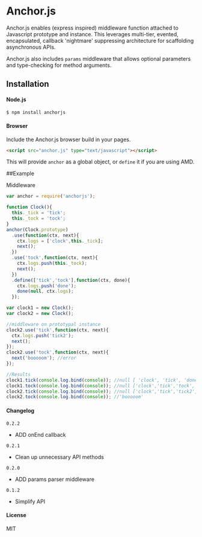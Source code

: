 # Anchor.js

Anchor.js enables (express inspired) middleware function attached to Javascript prototype and instance.
This leverages multi-tier, evented, encapsulated, callback 'nightmare' suppressing architecture
for scaffolding asynchronous APIs.

Anchor.js also includes `params` middleware that allows optional parameters and type-checking for method arguments.

## Installation

#### Node.js

```bash
$ npm install anchorjs
```

#### Browser

Include the Anchor.js browser build in your pages.
```html
<script src="anchor.js" type="text/javascript"></script>
```
This will provide `anchor` as a global object, or `define` it if you are using AMD.

##Example

Middleware

```js
var anchor = require('anchorjs');

function Clock(){
  this._tick = 'tick';
  this._tock = 'tock';
}
anchor(Clock.prototype)
  .use(function(ctx, next){
    ctx.logs = ['clock',this._tick];
    next();
  })
  .use('tock',function(ctx, next){
    ctx.logs.push(this._tock);
    next();
  })
  .define(['tick','tock'],function(ctx, done){
    ctx.logs.push('done');
    done(null, ctx.logs);
  });

var clock1 = new Clock();
var clock2 = new Clock();

//middleware on prototypal instance
clock2.use('tick',function(ctx, next){
  ctx.logs.push('tick2');
  next();
});
clock2.use('tock',function(ctx, next){
  next('booooom'); //error
});

//Results
clock1.tick(console.log.bind(console)); //null [ 'clock', 'tick', 'done' ]
clock1.tock(console.log.bind(console)); //null ['clock','tick','tock','done']
clock2.tick(console.log.bind(console)); //null ['clock','tick','tick2','done']
clock2.tock(console.log.bind(console)); //'booooom'
```
#### Changelog

`0.2.2`
- ADD onEnd callback

`0.2.1`
- Clean up unnecessary API methods

`0.2.0`
- ADD params parser middleware

`0.1.2`
- Simplify API

#### License

MIT
